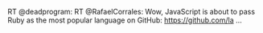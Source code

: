 <!--
id: 1532144925
link: http://kevinisom.info/post/1532144925/rt-deadprogram-rt-rafaelcorrales-wow
slug: rt-deadprogram-rt-rafaelcorrales-wow
date: Wed Nov 10 2010 19:50:20 GMT+1300 (NZDT)
raw: {"blog_name":"kevinisom","id":1532144925,"post_url":"http://kevinisom.info/post/1532144925/rt-deadprogram-rt-rafaelcorrales-wow","slug":"rt-deadprogram-rt-rafaelcorrales-wow","type":"text","date":"2010-11-10 06:50:20 GMT","timestamp":1289371820,"state":"published","format":"html","reblog_key":"WZvUU9L1","tags":[],"short_url":"http://tmblr.co/Zw68Yy1RKgqT","highlighted":[],"feed_item":"http://twitter.com/kev_nz/statuses/2201545391218689","from_feed_id":"650289","note_count":0,"title":null,"body":"<p>RT @deadprogram: RT @RafaelCorrales: Wow, JavaScript is about to pass Ruby as the most popular language on GitHub: <a href=\"https://github.com/la\" target=\"_blank\">https://github.com/la</a> &#8230;</p>"}
publish: 2010-11-010
tags: 
title: null
-->


RT @deadprogram: RT @RafaelCorrales: Wow, JavaScript is about to pass
Ruby as the most popular language on GitHub: <https://github.com/la> …



